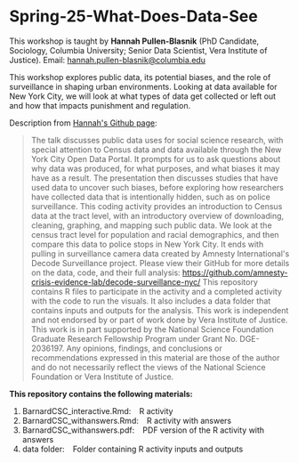 # Spring-25-What-Does-Data-See

This workshop is taught by **Hannah Pullen-Blasnik** (PhD Candidate, Sociology, Columbia University; Senior Data Scientist, Vera Institute of Justice). 
Email: hannah.pullen-blasnik@columbia.edu

This workshop explores public data, its potential biases, and the role of surveillance in shaping urban environments. Looking at data available for New York City, we will look at what types of data get collected or left out and how that impacts punishment and regulation.

Description from [Hannah's Github page](https://github.com/hpullenblasnik/csc-public-data-policing):

> The talk discusses public data uses for social science research, with special attention to Census data and data available through the New York City Open Data Portal. It prompts for us to ask questions about why data was produced, for what purposes, and what biases it may have as a result. The presentation then discusses studies that have used data to uncover such biases, before exploring how researchers have collected data that is intentionally hidden, such as on police surveillance. This coding activity provides an introduction to Census data at the tract level, with an introductory overview of downloading, cleaning, graphing, and mapping such public data. We look at the census tract level for population and racial demographics, and then compare this data to police stops in New York City. It ends with pulling in surveillance camera data created by Amnesty International's Decode Surveillance project. Please view their GitHub for more details on the data, code, and their full analysis: https://github.com/amnesty-crisis-evidence-lab/decode-surveillance-nyc/ This repository contains R files to participate in the activity and a completed activity with the code to run the visuals. It also includes a data folder that contains inputs and outputs for the analysis. This work is independent and not endorsed by or part of work done by Vera Institute of Justice. This work is in part supported by the National Science Foundation Graduate Research Fellowship Program under Grant No. DGE-2036197. Any opinions, findings, and conclusions or recommendations expressed in this material are those of the author and do not necessarily reflect the views of the National Science Foundation or Vera Institute of Justice.


**This repository contains the following materials:**
  1. BarnardCSC_interactive.Rmd: &ensp; R activity
  2. BarnardCSC_withanswers.Rmd: &ensp; R activity with answers
  3. BarnardCSC_withanswers.pdf: &ensp; PDF version of the R activity with answers
  4. data folder: &ensp; Folder containing R activity inputs and outputs
